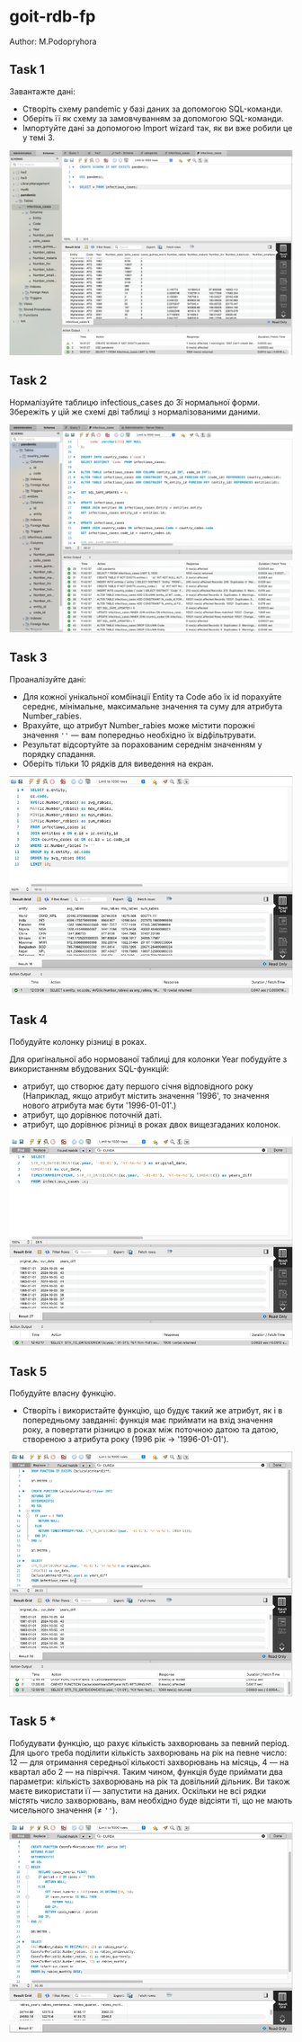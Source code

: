 # goit-rdb-fp

Author: M.Podopryhora

## Task 1

Завантажте дані:

- Створіть схему pandemic у базі даних за допомогою SQL-команди.
- Оберіть її як схему за замовчуванням за допомогою SQL-команди.
- Імпортуйте дані за допомогою Import wizard так, як ви вже робили це у темі 3.

![Task 1](p1.png)

## Task 2

Нормалізуйте таблицю infectious_cases до 3ї нормальної форми. Збережіть у цій же
схемі дві таблиці з нормалізованими даними.

![Task 2](p2.png)

## Task 3

Проаналізуйте дані:

- Для кожної унікальної комбінації Entity та Code або їх id порахуйте середнє,
  мінімальне, максимальне значення та суму для атрибута Number_rabies.
- Врахуйте, що атрибут Number_rabies може містити порожні значення `''` — вам
  попередньо необхідно їх відфільтрувати.
- Результат відсортуйте за порахованим середнім значенням у порядку спадання.
- Оберіть тільки 10 рядків для виведення на екран.

![Task 3](p3.png)

## Task 4

Побудуйте колонку різниці в роках.

Для оригінальної або нормованої таблиці для колонки Year побудуйте з
використанням вбудованих SQL-функцій:

- атрибут, що створює дату першого січня відповідного року (Наприклад, якщо
  атрибут містить значення '1996', то значення нового атрибута має бути
  '1996-01-01'.)
- атрибут, що дорівнює поточній даті.
- атрибут, що дорівнює різниці в роках двох вищезгаданих колонок.

![Task 4](p4.png)

## Task 5

Побудуйте власну функцію.

- Створіть і використайте функцію, що будує такий же атрибут, як і в
  попередньому завданні: функція має приймати на вхід значення року, а повертати
  різницю в роках між поточною датою та датою, створеною з атрибута року (1996
  рік → '1996-01-01').

![Task 5](p5.1.png)

## Task 5 \*

Побудувати функцію, що рахує кількість захворювань за певний період. Для цього
треба поділити кількість захворювань на рік на певне число: 12 — для отримання
середньої кількості захворювань на місяць, 4 — на квартал або 2 — на півріччя.
Таким чином, функція буде приймати два параметри: кількість захворювань на рік
та довільний дільник. Ви також маєте використати її — запустити на даних.
Оскільки не всі рядки містять число захворювань, вам необхідно буде відсіяти ті,
що не мають чисельного значення (≠ `''`).

![Task 5*](p5.2.png)
